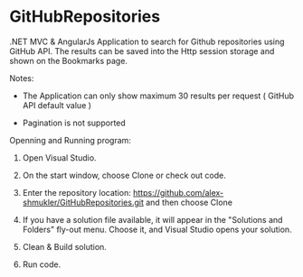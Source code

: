 # GitHubRepositories

.NET MVC &amp; AngularJs Application to search for Github repositories using GitHub API.
The results can be saved into the Http session storage and shown on the Bookmarks page.

Notes:

* The Application can only show maximum 30 results per request ( GitHub API default value )

* Pagination is not supported


Openning and Running program:

1. Open Visual Studio.

2. On the start window, choose Clone or check out code.

3. Enter the repository location: https://github.com/alex-shmukler/GitHubRepositories.git and then choose Clone
 
4. If you have a solution file available, it will appear in the "Solutions and Folders" fly-out menu. 
   Choose it, and Visual Studio opens your solution.

5. Clean & Build solution.

6. Run code.
